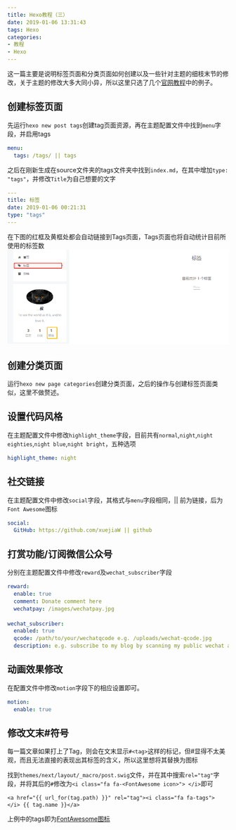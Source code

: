 ```yaml
---
title: Hexo教程（三）
date: 2019-01-06 13:31:43
tags: Hexo
categories:
- 教程
- Hexo
---
```


这一篇主要是说明标签页面和分类页面如何创建以及一些针对主题的细枝末节的修改，关于主题的修改大多大同小异，所以这里只选了几个[官网教程](http://theme-next.iissnan.com/theme-settings.html)中的例子。

## 创建标签页面

先运行`hexo new post tags`创建tag页面资源，再在主题配置文件中找到`menu`字段，并启用tags

```yml
menu:
  tags: /tags/ || tags
```

之后在刚新生成在source文件夹的tags文件夹中找到`index.md`，在其中增加`type: "tags"`，并修改`Title`为自己想要的文字

```yml
---
title: 标签
date: 2019-01-06 00:21:31
type: "tags"
---
```

在下图的红框及黄框处都会自动链接到Tags页面，Tags页面也将自动统计目前所使用的标签数
![标签显示效果](Hexo_Tutorial_3/2019-01-06-13-43-18.png)

## 创建分类页面

运行`hexo new page categories`创建分类页面，之后的操作与创建标签页面类似，这里不做赘述。

## 设置代码风格

在主题配置文件中修改`highlight_theme`字段，目前共有`normal`,`night`,`night eighties`,`night blue`,`night bright`，五种选项

```yml
highlight_theme: night
```

## 社交链接

在主题配置文件中修改`social`字段，其格式与`menu`字段相同，|| 前为链接，后为`Font Awesome`图标

```yml
social:
  GitHub: https://github.com/xuejiaW || github
```

## 打赏功能/订阅微信公众号

分别在主题配置文件中修改`reward`及`wechat_subscriber`字段

```yml
reward:
  enable: true
  comment: Donate comment here
  wechatpay: /images/wechatpay.jpg

wechat_subscriber:
  enabled: true
  qcode: /path/to/your/wechatqcode e.g. /uploads/wechat-qcode.jpg
  description: e.g. subscribe to my blog by scanning my public wechat account
```

## 动画效果修改

在配置文件中修改`motion`字段下的相应设置即可。

```yml
motion:
  enable: true
```

## 修改文末#符号

每一篇文章如果打上了Tag，则会在文末显示`#<tag>`这样的标记，但#显得不太美观，而且无法直接的表现出其标签的含义，所以这里想将其替换为图标

找到`themes/next/layout/_macro/post.swig`文件，并在其中搜索`rel="tag"`字段，并将其后的`#`修改为`<i class="fa fa-<FontAwesome icon>"> </i>`即可

```swig
<a href="{{ url_for(tag.path) }}" rel="tag"><i class="fa fa-tags"> </i> {{ tag.name }}</a>
```

上例中的tags即为[FontAwesome图标](https://fontawesome.com/icons?d=gallery)
